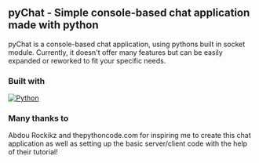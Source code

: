 ## pyChat - Simple console-based chat application made with python<br>
pyChat is a console-based chat application, using pythons built in socket module.
Currently, it doesn't offer many features but can be easily expanded or reworked to fit your specific needs.

### Built with
[![Python][python]][python-url]

### Many thanks to
Abdou Rockikz and thepythoncode.com for inspiring me to create this chat application as well as setting up the basic server/client code with the help of their tutorial!

<!-- Links and Images -->
[python]:https://img.shields.io/badge/Python-3776AB?style=for-the-badge&logo=python&logoColor=white
[python-url]:https://www.python.org/
